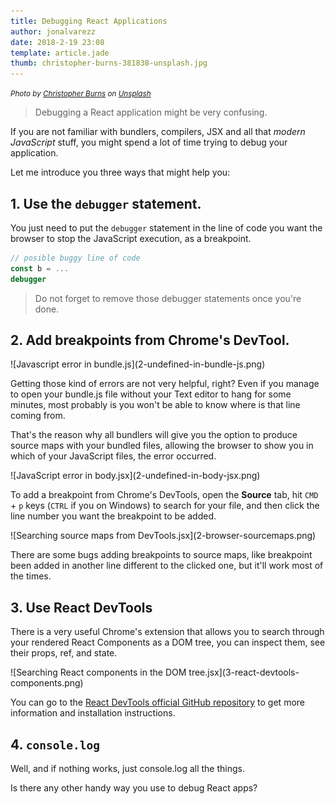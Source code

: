 ```yaml
---
title: Debugging React Applications
author: jonalvarezz
date: 2018-2-19 23:08
template: article.jade
thumb: christopher-burns-381838-unsplash.jpg
---
```

<small>*Photo by [Christopher Burns](https://unsplash.com/photos/naDLKYn2eMs) on [Unsplash](https://unsplash.com)*</small>

> Debugging a React application might be very confusing.

If you are not familiar with bundlers, compilers, JSX and all that _modern JavaScript_ stuff, you might spend a lot of time trying to debug your application.

Let me introduce you three ways that might help you:

## 1. Use the `debugger` statement.
You just need to put the `debugger` statement in the line of code you want the browser to stop the JavaScript execution, as a breakpoint.

```javascript
// posible buggy line of code
const b = ...
debugger
```

> Do not forget to remove those debugger statements once you're done.

## 2. Add breakpoints from Chrome's DevTool.
<p class="text-center">![Javascript error in bundle.js](2-undefined-in-bundle-js.png)</p>

Getting those kind of errors are not very helpful, right? Even if you manage to open your bundle.js file without your Text editor to hang for some minutes, most probably is you won't be able to know where is that line coming from.

That's the reason why all bundlers will give you the option to produce source maps with your bundled files, allowing the browser to show you in which of your JavaScript files, the error occurred.

<p class="text-center">![JavaScript error in body.jsx](2-undefined-in-body-jsx.png)</p>

To add a breakpoint from Chrome's DevTools, open the **Source** tab, hit `CMD` + `p` keys (`CTRL` if you on Windows) to search for your file, and then click the line number you want the breakpoint to be added. 

<p class="text-center">![Searching source maps from DevTools.jsx](2-browser-sourcemaps.png)</p>

There are some bugs adding breakpoints to source maps, like breakpoint been added in another line different to the clicked one, but it'll work most of the times.

## 3. Use React DevTools
There is a very useful Chrome's extension that allows you to search through your rendered React Components as a DOM tree, you can inspect them, see their props, ref, and state.

<p class="text-center">![Searching React components in the DOM tree.jsx](3-react-devtools-components.png)</p>

You can go to the [React DevTools official GitHub repository](https://github.com/facebook/react-devtools) to get more information and installation instructions.

## 4. `console.log`
Well, and if nothing works, just console.log all the things.

Is there any other handy way you use to debug React apps?
